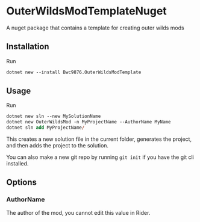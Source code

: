 # OuterWildsModTemplateNuget
A nuget package that contains a template for creating outer wilds mods

## Installation

Run 

```ps
dotnet new --install Bwc9876.OuterWildsModTemplate
```

## Usage

Run

```ps
dotnet new sln --new MySolutionName
dotnet new OuterWildsMod -n MyProjectName --AuthorName MyName
dotnet sln add MyProjectName/
```

This creates a new solution file in the current folder, generates the project, and then adds the project to the solution.

You can also make a new git repo by running `git init` if you have the git cli installed.

## Options

### AuthorName

The author of the mod, you cannot edit this value in Rider.
